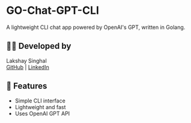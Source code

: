 # GO-Chat-GPT-CLI

A lightweight CLI chat app powered by OpenAI's GPT, written in Golang.

## 👨‍💻 Developed by

Lakshay Singhal  
[GitHub](https://github.com/plakshay) | [LinkedIn](https://linkedin.com/in/lakshay-singhal-355760221)

## 🚀 Features

- Simple CLI interface
- Lightweight and fast
- Uses OpenAI GPT API
